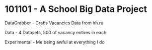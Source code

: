 # 101101 - A School Big Data Project

DataGrabber - Grabs Vacancies Data from hh.ru

Data - 4 Datasets, 500 of vacancy entires in each

Experimental - Me being awful at everything I do
